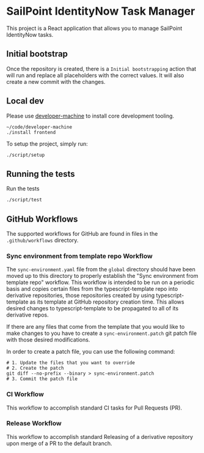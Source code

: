# SailPoint IdentityNow Task Manager

This project is a React application that allows you to manage SailPoint IdentityNow tasks.

## Initial bootstrap

Once the repository is created, there is a `Initial bootstrapping` action that will run and replace all placeholders
with the correct values. It will also create a new commit with the changes.

## Local dev

Please use [developer-machine](https://github.com/turo/developer-machine) to install core development tooling.

```shell
~/code/developer-machine
./install frontend
```

To setup the project, simply run:

```bash
./script/setup
```

## Running the tests

Run the tests

```bash
./script/test
```

## GitHub Workflows

The supported workflows for GitHub are found in files in the `.github/workflows` directory.

### Sync environment from template repo Workflow

The `sync-environment.yaml` file from the `global` directory should have been moved up to this directory
to properly establish the "Sync environment from template repo" workflow. This workflow
is intended to be run on a periodic basis and copies certain files from the typescript-template repo
into derivative repositories, those repositories created by using typescript-template as its template
at GitHub repository creation time. This allows desired changes to typescript-template to be propagated to
all of its derivative repos.

If there are any files that come from the template that you would like to make changes to you have to create a
`sync-environment.patch` git patch file with those desired modifications.

In order to create a patch file, you can use the following command:

```shell
# 1. Update the files that you want to override
# 2. Create the patch
git diff --no-prefix --binary > sync-environment.patch
# 3. Commit the patch file
```

### CI Workflow

This workflow to accomplish standard CI tasks for Pull Requests (PR).

### Release Workflow

This workflow to accomplish standard Releasing of a derivative repository upon merge of a PR to the
default branch.
